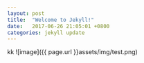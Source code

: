 ```yaml
---
layout: post
title:  "Welcome to Jekyll!"
date:   2017-06-26 21:05:01 +0800
categories: jekyll update
---
```


kk
![image]({{ page.url }}assets/img/test.png)
